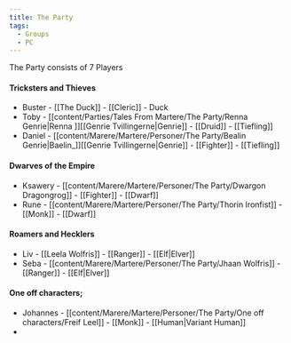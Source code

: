 ```yaml
---
title: The Party
tags:
  - Groups
  - PC
---
```


The Party consists of 7 Players

#### Tricksters and Thieves
- Buster - [[The Duck]] - [[Cleric]] - Duck
- Toby - [[content/Parties/Tales From Martere/The Party/Renna Genrie|Renna ]][[Genrie Tvillingerne|Genrie]] - [[Druid]] - [[Tiefling]]
- Daniel - [[content/Marere/Martere/Personer/The Party/Bealin Genrie|Baelin_]][[Genrie Tvillingerne|Genrie]] - [[Fighter]] - [[Tiefling]]

#### Dwarves of the Empire
- Ksawery - [[content/Marere/Martere/Personer/The Party/Dwargon Dragongrog]] - [[Fighter]] - [[Dwarf]]
- Rune - [[content/Marere/Martere/Personer/The Party/Thorin Ironfist]] - [[Monk]] - [[Dwarf]]

#### Roamers and Hecklers 
- Liv - [[Leela Wolfris]] - [[Ranger]] - [[Elf|Elver]]
- Seba - [[content/Marere/Martere/Personer/The Party/Jhaan Wolfris]] - [[Ranger]] - [[Elf|Elver]]

#### One off characters;
- Johannes - [[content/Marere/Martere/Personer/The Party/One off characters/Freif Leel]] - [[Monk]] - [[Human|Variant Human]]
- 